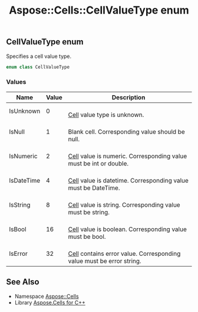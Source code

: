 ﻿---
title: Aspose::Cells::CellValueType enum
linktitle: CellValueType
second_title: Aspose.Cells for C++ API Reference
description: 'Aspose::Cells::CellValueType enum. Specifies a cell value type in C++.'
type: docs
weight: 18100
url: /cpp/aspose.cells/cellvaluetype/
---
## CellValueType enum


Specifies a cell value type.

```cpp
enum class CellValueType
```

### Values

| Name | Value | Description |
| --- | --- | --- |
| IsUnknown | 0 | <br>[Cell](../cell/) value type is unknown. |
| IsNull | 1 | <br>Blank cell. Corresponding value should be null. |
| IsNumeric | 2 | <br>[Cell](../cell/) value is numeric. Corresponding value must be int or double. |
| IsDateTime | 4 | <br>[Cell](../cell/) value is datetime. Corresponding value must be DateTime. |
| IsString | 8 | <br>[Cell](../cell/) value is string. Corresponding value must be string. |
| IsBool | 16 | <br>[Cell](../cell/) value is boolean. Corresponding value must be bool. |
| IsError | 32 | <br>[Cell](../cell/) contains error value. Corresponding value must be error string. |

## See Also

* Namespace [Aspose::Cells](../)
* Library [Aspose.Cells for C++](../../)
